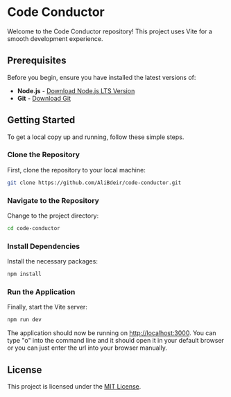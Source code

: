 # Code Conductor

Welcome to the Code Conductor repository! This project uses Vite for a smooth development experience.

## Prerequisites

Before you begin, ensure you have installed the latest versions of:

- **Node.js** - [Download Node.js LTS Version](https://nodejs.org/en/download)
- **Git** - [Download Git](https://git-scm.com/downloads)

## Getting Started

To get a local copy up and running, follow these simple steps.

### Clone the Repository

First, clone the repository to your local machine:

```bash
git clone https://github.com/AliBdeir/code-conductor.git
```

### Navigate to the Repository

Change to the project directory:

```bash
cd code-conductor
```

### Install Dependencies

Install the necessary packages:

```bash
npm install
```

### Run the Application

Finally, start the Vite server:

```bash
npm run dev
```

The application should now be running on [http://localhost:3000](http://localhost:3000). You can type "o" into the command line and it should open it in your default browser or you can just enter the url into your browser manually.

## License

This project is licensed under the [MIT License](LICENSE).
